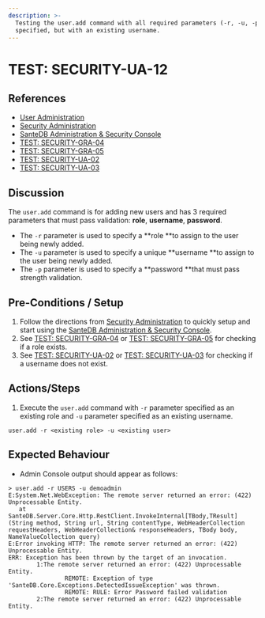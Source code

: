 ```yaml
---
description: >-
  Testing the user.add command with all required parameters (-r, -u, -p)
  specified, but with an existing username.
---
```


# TEST: SECURITY-UA-12

## References

* [User Administration](../../../../../operations/host-administration/santedb-icdr-admin-console/user-administration.md)
* [Security Administration](../../../../../operations/security-administration/#demo-environment) 
* [SanteDB Administration & Security Console](../../../../../operations/host-administration/santedb-icdr-admin-console/)
* [TEST: SECURITY-GRA-04](../group-role-administration/test-security-gra-04.md)
* [TEST: SECURITY-GRA-05](../group-role-administration/test-security-gra-05.md)
* [TEST: SECURITY-UA-02](test-security-ua-02.md)
* [TEST: SECURITY-UA-03](test-security-ua-03.md)

## Discussion

The `user.add` command is for adding new users and has 3 required parameters that must pass validation: **role**, **username**, **password**. 

* The `-r` parameter is used to specify a **role **to assign to the user being newly added. 
* The `-u` parameter is used to specify a unique **username **to assign to the user being newly added. 
* The `-p`  parameter is used to specify a **password **that must pass strength validation.

## Pre-Conditions / Setup

1. Follow the directions from [Security Administration](../../../../../operations/security-administration/#demo-environment) to quickly setup and start using the [SanteDB Administration & Security Console](../../../../../operations/host-administration/santedb-icdr-admin-console/).
2. See [TEST: SECURITY-GRA-04](../group-role-administration/test-security-gra-04.md) or [TEST: SECURITY-GRA-05](../group-role-administration/test-security-gra-05.md) for checking if a role exists.
3. See [TEST: SECURITY-UA-02](test-security-ua-02.md) or [TEST: SECURITY-UA-03](test-security-ua-03.md) for checking if a username does not exist.

## Actions/Steps

1. Execute the `user.add` command with `-r` parameter specified as an existing role and `-u` parameter specified as an existing username.

```
user.add -r <existing role> -u <existing user>
```

## Expected Behaviour

* Admin Console output should appear as follows:

```
> user.add -r USERS -u demoadmin
E:System.Net.WebException: The remote server returned an error: (422) Unprocessable Entity.
   at SanteDB.Server.Core.Http.RestClient.InvokeInternal[TBody,TResult](String method, String url, String contentType, WebHeaderCollection requestHeaders, WebHeaderCollection& responseHeaders, TBody body, NameValueCollection query)
E:Error invoking HTTP: The remote server returned an error: (422) Unprocessable Entity.
ERR: Exception has been thrown by the target of an invocation.
        1:The remote server returned an error: (422) Unprocessable Entity.
                REMOTE: Exception of type 'SanteDB.Core.Exceptions.DetectedIssueException' was thrown.
                REMOTE: RULE: Error Password failed validation
        2:The remote server returned an error: (422) Unprocessable Entity.
```

